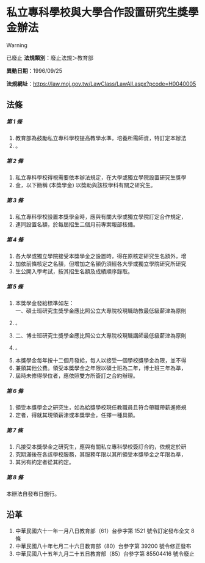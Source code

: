 # 私立專科學校與大學合作設置研究生獎學金辦法


> [!WARNING]
> 已廢止
**法規類別**：廢止法規＞教育部

**異動日期**：1996/09/25  

**法規網址**：https://law.moj.gov.tw/LawClass/LawAll.aspx?pcode=H0040005



## 法條
##### 第 1 條
1. 教育部為鼓勵私立專科學校提高教學水準，培養所需師資，特訂定本辦法
1. 。

##### 第 2 條
1. 私立專科學校得視需要依本辦法規定，在大學或獨立學院設置研究生獎學
1. 金，以下簡稱 (本獎學金) 以獎助與該校學科有關之研究生。

##### 第 3 條
1. 私立專科學校設置本獎學金時，應與有關大學或獨立學院訂定合作規定，
1. 連同設置名額，於每屆招生二個月前專案報部核備。

##### 第 4 條
1. 各大學或獨立學院接受本獎學金之設置時，得在原核定研究生名額外，增
1. 加依前條核定之名額，但增加之名額仍須經各大學或獨立學院研究所研究
1. 生公開入學考試，按其招生名額及成績順序錄取。

##### 第 5 條
1. 本獎學金發給標準如左：  
一、碩士班研究生獎學金應比照公立大專院校現職助教最低級薪津為原則
1.     。
1. 二、博士班研究生獎學金應比照公立大專院校現職講師最低級薪津為原則
1.     。
1. 本獎學金每年按十二個月發給，每人以接受一個學校獎學金為限，並不得
1. 兼領其他公費。領受本獎學金之年限以碩士班為二年，博士班三年為準，
1. 屆時未修得學位者，應依照雙方所簽訂之合約辦理。

##### 第 6 條
1. 領受本獎學金之研究生，如為給獎學校現任教職員且符合帶職帶薪進修規
1. 定者，得就其現領薪津或本獎學金，任擇一種具領。

##### 第 7 條
1. 凡接受本獎學金之研究生，應與有關私立專科學校簽訂合約，依規定於研
1. 究期滿後在各該學校服務，其服務年限以其所領受本獎學金之年限為準，
1. 其另有約定者從其約定。

##### 第 8 條
本辦法自發布日施行。

## 沿革
1. 中華民國六十一年一月八日教育部（61）台參字第 1521 號令訂定發布全文 8  條
1. 中華民國八十年七月二十六日教育部（80）台參字第 39200  號令修正發布
1. 中華民國八十五年九月二十五日教育部（85）台參字第 85504416 號令廢止

